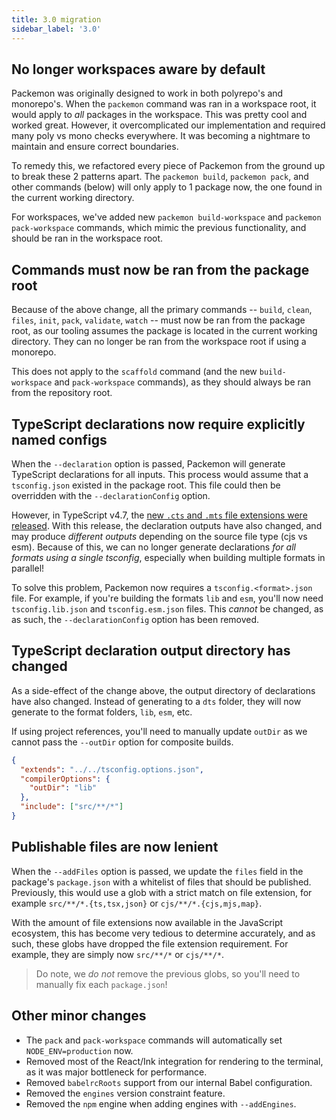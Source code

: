 ```yaml
---
title: 3.0 migration
sidebar_label: '3.0'
---
```


## No longer workspaces aware by default

Packemon was originally designed to work in both polyrepo's and monorepo's. When the `packemon`
command was ran in a workspace root, it would apply to _all_ packages in the workspace. This was
pretty cool and worked great. However, it overcomplicated our implementation and required many poly
vs mono checks everywhere. It was becoming a nightmare to maintain and ensure correct boundaries.

To remedy this, we refactored every piece of Packemon from the ground up to break these 2 patterns
apart. The `packemon build`, `packemon pack`, and other commands (below) will only apply to 1
package now, the one found in the current working directory.

For workspaces, we've added new `packemon build-workspace` and `packemon pack-workspace` commands,
which mimic the previous functionality, and should be ran in the workspace root.

## Commands must now be ran from the package root

Because of the above change, all the primary commands -- `build`, `clean`, `files`, `init`, `pack`,
`validate`, `watch` -- must now be ran from the package root, as our tooling assumes the package is
located in the current working directory. They can no longer be ran from the workspace root if using
a monorepo.

This does not apply to the `scaffold` command (and the new `build-workspace` and `pack-workspace`
commands), as they should always be ran from the repository root.

## TypeScript declarations now require explicitly named configs

When the `--declaration` option is passed, Packemon will generate TypeScript declarations for all
inputs. This process would assume that a `tsconfig.json` existed in the package root. This file
could then be overridden with the `--declarationConfig` option.

However, in TypeScript v4.7, the
[new `.cts` and `.mts` file extensions were released](https://devblogs.microsoft.com/typescript/announcing-typescript-4-7/#new-file-extensions).
With this release, the declaration outputs have also changed, and may produce _different outputs_
depending on the source file type (cjs vs esm). Because of this, we can no longer generate
declarations _for all formats using a single tsconfig_, especially when building multiple formats in
parallel!

To solve this problem, Packemon now requires a `tsconfig.<format>.json` file. For example, if you're
building the formats `lib` and `esm`, you'll now need `tsconfig.lib.json` and `tsconfig.esm.json`
files. This _cannot_ be changed, as as such, the `--declarationConfig` option has been removed.

## TypeScript declaration output directory has changed

As a side-effect of the change above, the output directory of declarations have also changed.
Instead of generating to a `dts` folder, they will now generate to the format folders, `lib`, `esm`,
etc.

If using project references, you'll need to manually update `outDir` as we cannot pass the
`--outDir` option for composite builds.

```json
{
  "extends": "../../tsconfig.options.json",
  "compilerOptions": {
    "outDir": "lib"
  },
  "include": ["src/**/*"]
}
```

## Publishable files are now lenient

When the `--addFiles` option is passed, we update the `files` field in the package's `package.json`
with a whitelist of files that should be published. Previously, this would use a glob with a strict
match on file extension, for example `src/**/*.{ts,tsx,json}` or `cjs/**/*.{cjs,mjs,map}`.

With the amount of file extensions now available in the JavaScript ecosystem, this has become very
tedious to determine accurately, and as such, these globs have dropped the file extension
requirement. For example, they are simply now `src/**/*` or `cjs/**/*`.

> Do note, we _do not_ remove the previous globs, so you'll need to manually fix each
> `package.json`!

## Other minor changes

- The `pack` and `pack-workspace` commands will automatically set `NODE_ENV=production` now.
- Removed most of the React/Ink integration for rendering to the terminal, as it was major
  bottleneck for performance.
- Removed `babelrcRoots` support from our internal Babel configuration.
- Removed the `engines` version constraint feature.
- Removed the `npm` engine when adding engines with `--addEngines`.
